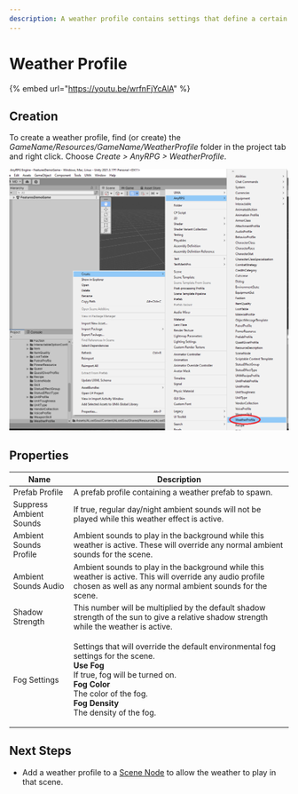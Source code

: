```yaml
---
description: A weather profile contains settings that define a certain type of weather.
---
```


# Weather Profile

{% embed url="https://youtu.be/wrfnFjYcAlA" %}

## Creation

To create a weather profile, find (or create) the _GameName/Resources/GameName/WeatherProfile_ folder in the project tab and right click.  Choose _Create > AnyRPG > WeatherProfile_.

![](<../.gitbook/assets/image (1).png>)

## Properties

| Name                    | Description                                                                                                                                                                                                                                                               |
| ----------------------- | ------------------------------------------------------------------------------------------------------------------------------------------------------------------------------------------------------------------------------------------------------------------------- |
| Prefab Profile          | A prefab profile containing a weather prefab to spawn.                                                                                                                                                                                                                    |
| Suppress Ambient Sounds | If true, regular day/night ambient sounds will not be played while this weather effect is active.                                                                                                                                                                         |
| Ambient Sounds Profile  | Ambient sounds to play in the background while this weather is active. These will override any normal ambient sounds for the scene.                                                                                                                                       |
| Ambient Sounds Audio    | Ambient sounds to play in the background while this weather is active. This will override any audio profile chosen as well as any normal ambient sounds for the scene.                                                                                                    |
| Shadow Strength         | This number will be multiplied by the default shadow strength of the sun to give a relative shadow strength while the weather is active.                                                                                                                                  |
| Fog Settings            | <p>Settings that will override the default environmental fog settings for the scene.<br><strong>Use Fog</strong><br>If true, fog will be turned on.<br><strong>Fog Color</strong><br>The color of the fog.<br><strong>Fog Density</strong><br>The density of the fog.</p> |

## Next Steps

* Add a weather profile to a [Scene Node](scene-node.md) to allow the weather to play in that scene.

